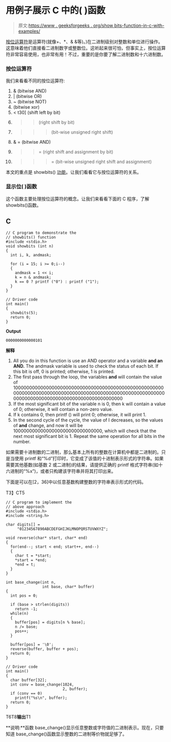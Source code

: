 # 用例子展示 C 中的( )函数

> 原文:[https://www . geeksforgeeks . org/show bits-function-in-c-with-examples/](https://www.geeksforgeeks.org/showbits-function-in-c-with-examples/)

[按位运算符](https://www.geeksforgeeks.org/interesting-facts-bitwise-operators-c/)是运算符(就像+、*、& &等)。)在二进制级别对整数和单位进行操作。这意味着他们直接看二进制数字或整数位。这听起来很可怕，但事实上，按位运算符非常容易使用，也非常有用！不过，重要的是你要了解二进制数和十六进制数。

### 按位运算符

我们来看看不同的按位运算符:

1.  & (bitwise AND)
2.  | (bitwise OR)
3.  ~ (bitwise NOT)
4.  (bitwise xor)
5.  < t30] (shift left by bit)
6.  > > (right shift by bit)
7.  > > > (bit-wise unsigned right shift)
8.  & = (bitwise AND)
9.  > > = (right shift and assignment by bit)
10.  > > > = (bit-wise unsigned right shift and assignment)

本文的重点是 showbits() [功能](https://www.geeksforgeeks.org/builtin-functions-gcc-compiler/)。让我们看看它与按位运算符的关系。

### 显示位( )函数

这个函数主要处理按位运算符的概念。让我们来看看下面的 C 程序，了解 showbits()函数。

## C

```
// C program to demonstrate the
// showbits() function
#include <stdio.h>
void showbits (int n)
{
  int i, k, andmask;

  for (i = 15; i >= 0;i--)
  {
    andmask = 1 << i;
    k = n & andmask;
    k == 0 ? printf ("0") : printf ("1");
  }
}

// Driver code
int main()
{
  showbits(5);   
  return 0;
}
```

**Output**

```
0000000000000101
```

**解释**

1.  All you do in this function is use an AND operator and a variable **and an AND.** The andmask variable is used to check the status of each bit. If this bit is off, 0 is printed; otherwise, 1 is printed.
2.  The first pass through the loop, the variables **and** will contain the value of 100000000000000000000000000000000000000000000000000000000000000000000000000000000000000000000000000000000000000000000000000000000000000000000000000
3.  If the most significant bit of the variable n is 0, then k will contain a value of 0; otherwise, it will contain a non-zero value.
4.  If k contains 0, then printf () will print 0; otherwise, it will print 1.
5.  In the second cycle of the cycle, the value of I decreases, so the values of **and** change, and now it will be 10000000000000000000000000000000, which will check that the next most significant bit is 1\. Repeat the same operation for all bits in the number.

如果需要十进制数的二进制，那么基本上所有的整数在计算机中都是二进制的。只是当使用 printf 和“%d”打印时，它变成了该值的十进制表示形式的字符串。如果需要其他基数(如基数 2 或二进制)的结果，请提供正确的 printf 格式字符串(如十六进制的“%x”)，或者只构建该字符串并将其打印出来。

下面是可以在[2，36]中以任意基数构建整数的字符串表示形式的代码。

T3】CT5

```
// C program to implement the
// above approach
#include <stdio.h>
#include <string.h>

char digits[] =
     "01234567890ABCDEFGHIJKLMNOPQRSTUVWXYZ";

void reverse(char* start, char* end)
{
  for(end--; start < end; start++, end--)
  {
    char t = *start;
    *start = *end;
    *end = t;
  }
}

int base_change(int n,
                int base, char* buffer)
{
  int pos = 0;

  if (base > strlen(digits))
    return -1;
  while(n)   
  {
    buffer[pos] = digits[n % base];
    n /= base;
    pos++;
  }

  buffer[pos] = '\0';
  reverse(buffer, buffer + pos);
  return 0;
}

// Driver code
int main()
{
  char buffer[32];
  int conv = base_change(1024,
                         2, buffer);
  if (conv == 0)
    printf("%s\n", buffer);
  return 0;
}
```

T6T8**输出**T1

**说明:**函数 base_change()显示任意整数或字符值的二进制表示。现在，只要知道 base_change()函数显示整数的二进制等价物就足够了。